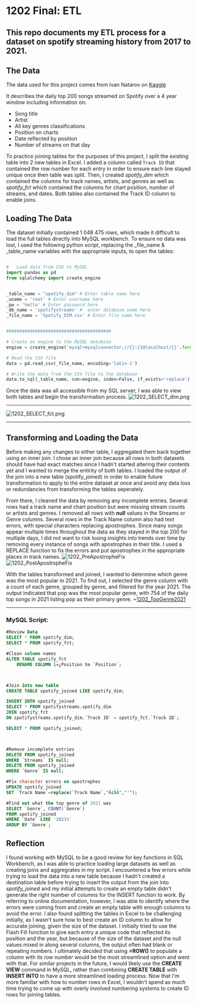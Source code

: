 # 1202 Final: ETL
## This repo documents my ETL process for a dataset on spotify streaming history from 2017 to 2021. 

## The Data

The data used for this project comes from Ivan Natarov on [Kaggle](https://www.kaggle.com/datasets/ivannatarov/spotify-daily-top-200-songs-with-genres-20172021)

It describes the daily top 200 songs streamed on Spotify over a 4 year window including information on:
- Song title
- Artist
- All key genres classifications
- Position on charts
- Date reflected by position
- Number of streams on that day

To practice joining tables for the purposes of this project, I split the existing table into 2 new tables in Excel. I added a column called `Track ID` that contained the row number for each entry in order to ensure each line stayed unique once then table was split. Then, I created *spotify_dim* which contained the columns for track names, artists, and genres as well as *spotify_fct* which contained the columns for chart position, number of streams, and dates. Both tables also contained the Track ID column to enable joins.

## Loading The Data
The dataset initially contained 1 048 475 rows, which made it difficult to load the full tables directly into MySQL workbench. 
To ensure no data was lost, I used the following python script, replacing the _file_name & _table_name variables with the appropriate inputs, to open the tables:
```py

#   Load data from CSV to MySQL 
import pandas as pd
from sqlalchemy import create_engine


_table_name = "spotify_dim" # Enter table name here
_uname = 'root' # Enter username here
_pw = 'hello' # Enter password here
_db_name = 'spotifystreams' #  enter database name here
_file_name = 'Spotify_DIM.csv' # Enter file name here


########################################

# Create an engine to the MySQL database
engine = create_engine('mysql+mysqlconnector://{}:{}@localhost/{}'.format(_uname, _pw, _db_name), echo=False)

# Read the CSV file
data = pd.read_csv(_file_name, encoding='latin-1')

# Write the data from the CSV file to the database
data.to_sql(_table_name, con=engine, index=False, if_exists='replace')


```
Once the data was all accessible from my SQL server, I was able to view both tables and begin the transformation process. 
![1202_SELECT_dim.png](https://github.com/devbluch/1202Final_Spotify/blob/869ac6b616bfba06eab40605d0c7ddf8ff1a401b/1202_SELECT_dim.png)
***
![1202_SELECT_fct.png](https://github.com/devbluch/1202Final_Spotify/blob/869ac6b616bfba06eab40605d0c7ddf8ff1a401b/1202_SELECT_fct.png)

***

## Transforming and Loading the Data

Before making any changes to either table, I aggregated them back together using an inner join. I chose an inner join because all rows in both datasets should have had exact matches since I hadn't started altering their contents yet and I wanted to merge the entirity of both tables. I loaded the output of the join into a new table (spotify_joined) in order to enable future transformation to apply to the entire dataset at once and avoid any data loss or redundancies from transforming the tables seperately. 

From there, I cleaned the data by removing any incomplete entries. Several rows had a track name and chart position but were missing stream counts or artists and genres. I removed all rows with **null** values in the Streams or Genre columns. 
Several rows in the Track Name column also had text errors, with special characters replacing apostrophes. Since many songs appear multiple times throughout the data as they stayed in the top 200 for multiple days, I did not want to risk losing insights into trends over time by removing every instance of songs with apostrophes in their title. I used a REPLACE function to fix the errors and put apostrophes in the appropriate places in track names. 
![1202_PreApostropheFix](https://github.com/devbluch/1202Final_Spotify/blob/869ac6b616bfba06eab40605d0c7ddf8ff1a401b/1202_PreApostropheFix.png)
![1202_PostApostropheFix](https://github.com/devbluch/1202Final_Spotify/blob/869ac6b616bfba06eab40605d0c7ddf8ff1a401b/1202_PostApostropheFix.png)

With the tables transformed and joined, I wanted to determine which genre was the most popular in 2021. To find out, I selected the genre column with a count of each genre, grouped by genre, and filtered for the year 2021. The output indicated that pop was the most popular genre, with 754 of the daily top songs in 2021 listing pop as their primary genre.
~[1202_TopGenre2021](https://github.com/devbluch/1202Final_Spotify/blob/869ac6b616bfba06eab40605d0c7ddf8ff1a401b/1202_TopGenre2021.png)

***


### MySQL Script:
```sql
#Review Data
SELECT * FROM spotify_dim;
SELECT * FROM spotify_fct;

#Clean column names
ALTER TABLE spotify_fct
	RENAME COLUMN ï»¿Position to `Position`;



#Join into new table
CREATE TABLE spotify_joined LIKE spotify_dim;

INSERT INTO spotify_joined
SELECT * FROM spotifystreams.spotify_dim
JOIN spotify_fct
ON spotifystreams.spotify_dim.`Track ID` = spotify_fct.`Track ID`;

SELECT * FROM spotify_joined;



#Remove incomplete entries
DELETE FROM spotify_joined
WHERE `Streams` IS null;
DELETE FROM spotify_joined
WHERE `Genre` IS null;

#Fix character errors on apostrophes 
UPDATE spotify_joined
SET `Track Name`=replace(`Track Name`,"Ã¢ÂÂ","'");

#Find out what the top genre of 2021 was
SELECT `Genre`, COUNT(`Genre`)
FROM spotify_joined
WHERE `Date` LIKE '2021%'
GROUP BY `Genre`;
```


## Reflection

I found working with MySQL to be a good review for key functions in SQL Workbench, as I was able to practice loading large datasets as well as creating joins and aggregrates in my script. I encountered a few errors while trying to load the data into a new table because I hadn't created a destination table before trying to insert the output from the join into *spotify_joined* and my initial attempts to create an empty table didn't generate the right number of columns for the INSERT function to work. By referring to online documentation, however, I was able to identify where the errors were coming from and create an empty table with enough columns to avoid the error. 
I also found splitting the tables in Excel to be challenging initially, as I wasn't sure how to best create an ID column to allow for accurate joining, given the size of the dataset. I initially tried to use the Flash Fill function to give each entry a unique code that reflected its position and the year, but because of the size of the dataset and the null values mixed in along several columns, the output often had blank or repeating numbers. I ultimately decided that using **=ROW()** to populate a column with its row number would be the most streamlined option and went with that. 
For similar projects in the future, I would likely use the **CREATE VIEW** command in MySQL, rather than combining **CREATE TABLE** with **INSERT INTO** to have a more streamlined loading process. Now that I'm more familiar with how to number rows in Excel, I wouldn't spend as much time trying to come up with overly involved numbering systems to create ID rows for joining tables. 
